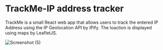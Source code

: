 # TrackMe-IP address tracker


TrackMe is a small React web app that allows users to track the entered IP Address using the IP Geolocation API by IPify. The loaction is displayed using maps by LeafletJS.


![Screenshot (5)](https://user-images.githubusercontent.com/42784969/113209821-607bb800-9228-11eb-8b57-88d7c587efe3.png)



